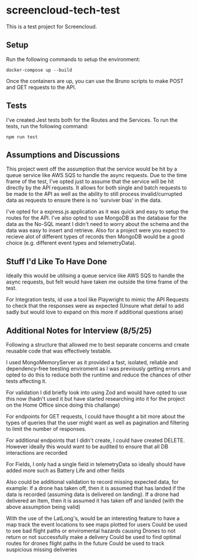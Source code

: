 # screencloud-tech-test

This is a test project for Screencloud.

## Setup

Run the following commands to setup the environment:

```
docker-compose up --build
```

Once the containers are up, you can use the Bruno scripts to make POST and GET requests to the API.

## Tests

I've created Jest tests both for the Routes and the Services. To run the tests, run the following command:

```
npm run test
``` 

## Assumptions and Discussions

This project went off the assumption that the service would be hit by a queue service like AWS SQS to handle the async requests. Due to the time frame of the test, I've opted just to assume that the service will be hit directly by the API requests. It allows for both single and batch requests to be made to the API as well as the ability to still process invalid/currupted data as requests to ensure there is no 'surviver bias' in the data. 

I've opted for a express.js application as it was quick and easy to setup the routes for the API. I've also opted to use MongoDB as the database for the data as the No-SQL meant I didn't need to worry about the schema and the data was easy to insert and retrieve. Also for a project were you expect to recieve alot of different types of records then MongoDB would be a good choice (e.g. different event types and telemetryData). 


## Stuff I'd Like To Have Done

Ideally this would be utilising a queue service like AWS SQS to handle the async requests, but felt would have taken me outside the time frame of the test.

For Integration tests, id use a tool like Playwright to mimic the API Requests to check that the responses were as expected (Unsure what detail to add sadly but would love to expand on this more if additional questions arise)

## Additional Notes for Interview (8/5/25)

Following a structure that allowed me to best separate concerns and create reusable code that was effectively testable. 

I used MongoMemoryServer as it provided a fast, isolated, reliable and dependency-free teesting enviroment as I was previously getting errors and opted to do this to reduce both the runtime and reduce the chances of other tests affecting it. 

For validation I did briefly look into using Zod and would have opted to use this now (hadn't used it but have started researching into it for the project on the Home Office since doing this challange) 

For endpoints for GET requests, I could have thought a bit more about the types of queries that the user might want as well as pagination and filtering to limit the number of responses. 

For additional endpoints that I didn't create, I could have created DELETE. However ideally this would want to be audited to ensure that all DB interactions are recorded

For Fields, I only had a single field in telemetryData so ideally should have added more such as Battery Life and other fields 

Also could be additional validation to record missing expected data, for example:
  If a drone has taken off, then it is assumed that has landed if the data is recorded (assuming data is delivered on landing). 
  If a drone had delivered an Item, then it is assumed it has taken off and landed (with the above assumption being valid) 

With the use of the LatLong's, would be an interesting feature to have a map track the event locations to see maps plotted for users
  Could be used to see bad flight paths or enviromental hazards causing Drones to not return or not successfully make a delivery
  Could be used to find optimal routes for drones flight paths in the future
  Could be used to track suspicious missing deliveries


